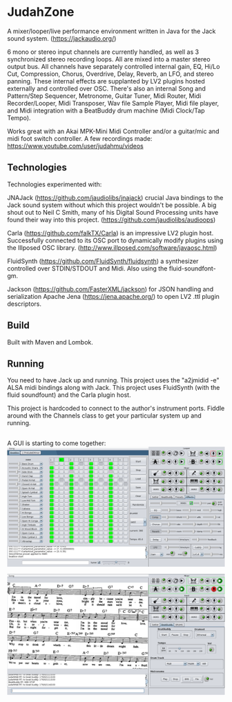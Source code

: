 # JudahZone

A mixer/looper/live performance environment written in Java for the Jack sound system. (https://jackaudio.org/)

6 mono or stereo input channels are currently handled, as well as 3 synchronized stereo recording loops. All are mixed into a master stereo output bus.  All channels have separately controlled internal gain, EQ, Hi/Lo Cut, Compression, Chorus, Overdrive, Delay, Reverb, an LFO, and stereo panning. These internal effects are supplanted by LV2 plugins hosted externally and controlled over OSC. There's also an internal Song and Pattern/Step Sequencer, Metronome, Guitar Tuner, Midi Router, Midi Recorder/Looper, Midi Transposer, Wav file Sample Player, Midi file player, and Midi integration with a BeatBuddy drum machine (Midi Clock/Tap Tempo).

Works great with an Akai MPK-Mini Midi Controller and/or a guitar/mic and midi foot switch controller.
A few recordings made: https://www.youtube.com/user/judahmu/videos

## Technologies

Technologies experimented with:

JNAJack (https://github.com/jaudiolibs/jnajack) crucial Java bindings to the Jack sound system without which this project wouldn't be possible. 
A big shout out to Neil C Smith, many of his Digital Sound Processing units have found their way into this project. (https://github.com/jaudiolibs/audioops)

Carla (https://github.com/falkTX/Carla) is an impressive LV2 plugin host.  Successfully connected to its OSC port to dynamically modify plugins using the Illposed OSC library. (http://www.illposed.com/software/javaosc.html)

FluidSynth (https://github.com/FluidSynth/fluidsynth) a synthesizer controlled over STDIN/STDOUT and Midi.  Also using the fluid-soundfont-gm.

Jackson (https://github.com/FasterXML/jackson) for JSON handling and serialization
Apache Jena (https://jena.apache.org/) to open LV2 .ttl plugin descriptors.

## Build
Built with Maven and Lombok. 

## Running
You need to have Jack up and running.  This project uses the "a2jmidid -e" ALSA midi bindings along with Jack.  This project uses FluidSynth (with the fluid soundfount) and the Carla plugin host.  

This project is hardcoded to connect to the author's instrument ports.  Fiddle around with the Channels class to get your particular system up and running. 

##   

A GUI is starting to come together:
![JudahZone logo](/resources/JudahZone.png)

![JudahZone logo2](/resources/JudahZone2.png)
 
